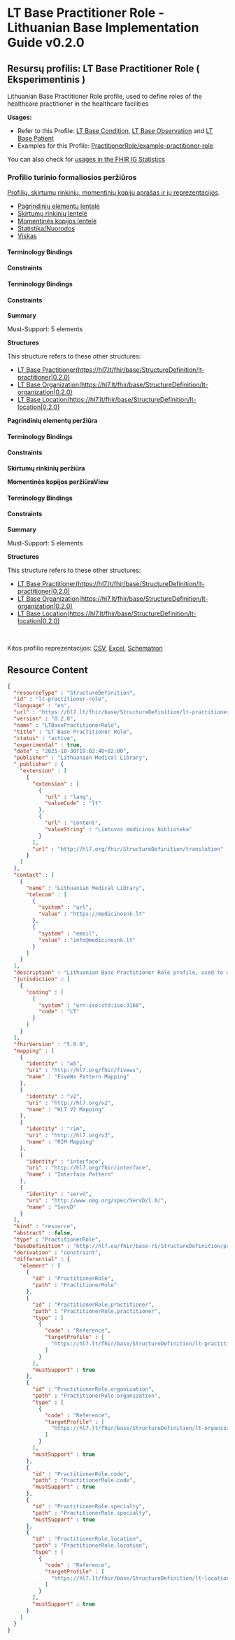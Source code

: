# LT Base Practitioner Role - Lithuanian Base Implementation Guide v0.2.0

## Resursų profilis: LT Base Practitioner Role ( Eksperimentinis ) 

 
Lithuanian Base Practitioner Role profile, used to define roles of the healthcare practitioner in the healthcare facilities 

**Usages:**

* Refer to this Profile: [LT Base Condition](StructureDefinition-lt-condition.md), [LT Base Observation](StructureDefinition-lt-observation.md) and [LT Base Patient](StructureDefinition-lt-patient.md)
* Examples for this Profile: [PractitionerRole/example-practitioner-role](PractitionerRole-example-practitioner-role.md)

You can also check for [usages in the FHIR IG Statistics](https://packages2.fhir.org/xig/lt.hl7.fhir.base|current/StructureDefinition/lt-practitioner-role)

### Profilio turinio formaliosios peržiūros

 [Profilių, skirtumų rinkinių, momentinių kopijų aprašas ir jų reprezentacijos](http://build.fhir.org/ig/FHIR/ig-guidance/readingIgs.html#structure-definitions). 

*  [Pagrindinių elementų lentelė](#tabs-key) 
*  [Skirtumų rinkinių lentelė](#tabs-diff) 
*  [Momentinės kopijos lentelė](#tabs-snap) 
*  [Statistika/Nuorodos](#tabs-summ) 
*  [Viskas](#tabs-all) 

#### Terminology Bindings

#### Constraints

#### Terminology Bindings

#### Constraints

**Summary**

Must-Support: 5 elements

**Structures**

This structure refers to these other structures:

* [LT Base Practitioner(https://hl7.lt/fhir/base/StructureDefinition/lt-practitioner|0.2.0)](StructureDefinition-lt-practitioner.md)
* [LT Base Organization(https://hl7.lt/fhir/base/StructureDefinition/lt-organization|0.2.0)](StructureDefinition-lt-organization.md)
* [LT Base Location(https://hl7.lt/fhir/base/StructureDefinition/lt-location|0.2.0)](StructureDefinition-lt-location.md)

 **Pagrindinių elementų peržiūra** 

#### Terminology Bindings

#### Constraints

 **Skirtumų rinkinių peržiūra** 

 **Momentinės kopijos peržiūraView** 

#### Terminology Bindings

#### Constraints

**Summary**

Must-Support: 5 elements

**Structures**

This structure refers to these other structures:

* [LT Base Practitioner(https://hl7.lt/fhir/base/StructureDefinition/lt-practitioner|0.2.0)](StructureDefinition-lt-practitioner.md)
* [LT Base Organization(https://hl7.lt/fhir/base/StructureDefinition/lt-organization|0.2.0)](StructureDefinition-lt-organization.md)
* [LT Base Location(https://hl7.lt/fhir/base/StructureDefinition/lt-location|0.2.0)](StructureDefinition-lt-location.md)

 

Kitos profilio reprezentacijos: [CSV](../StructureDefinition-lt-practitioner-role.csv), [Excel](../StructureDefinition-lt-practitioner-role.xlsx), [Schematron](../StructureDefinition-lt-practitioner-role.sch) 



## Resource Content

```json
{
  "resourceType" : "StructureDefinition",
  "id" : "lt-practitioner-role",
  "language" : "en",
  "url" : "https://hl7.lt/fhir/base/StructureDefinition/lt-practitioner-role",
  "version" : "0.2.0",
  "name" : "LTBasePractitionerRole",
  "title" : "LT Base Practitioner Role",
  "status" : "active",
  "experimental" : true,
  "date" : "2025-10-30T19:02:48+02:00",
  "publisher" : "Lithuanian Medical Library",
  "_publisher" : {
    "extension" : [
      {
        "extension" : [
          {
            "url" : "lang",
            "valueCode" : "lt"
          },
          {
            "url" : "content",
            "valueString" : "Lietuvos medicinos biblioteka"
          }
        ],
        "url" : "http://hl7.org/fhir/StructureDefinition/translation"
      }
    ]
  },
  "contact" : [
    {
      "name" : "Lithuanian Medical Library",
      "telecom" : [
        {
          "system" : "url",
          "value" : "https://medicinosnk.lt"
        },
        {
          "system" : "email",
          "value" : "info@medicinosnk.lt"
        }
      ]
    }
  ],
  "description" : "Lithuanian Base Practitioner Role profile, used to define roles of the healthcare practitioner in the healthcare facilities",
  "jurisdiction" : [
    {
      "coding" : [
        {
          "system" : "urn:iso:std:iso:3166",
          "code" : "LT"
        }
      ]
    }
  ],
  "fhirVersion" : "5.0.0",
  "mapping" : [
    {
      "identity" : "w5",
      "uri" : "http://hl7.org/fhir/fivews",
      "name" : "FiveWs Pattern Mapping"
    },
    {
      "identity" : "v2",
      "uri" : "http://hl7.org/v2",
      "name" : "HL7 V2 Mapping"
    },
    {
      "identity" : "rim",
      "uri" : "http://hl7.org/v3",
      "name" : "RIM Mapping"
    },
    {
      "identity" : "interface",
      "uri" : "http://hl7.org/fhir/interface",
      "name" : "Interface Pattern"
    },
    {
      "identity" : "servd",
      "uri" : "http://www.omg.org/spec/ServD/1.0/",
      "name" : "ServD"
    }
  ],
  "kind" : "resource",
  "abstract" : false,
  "type" : "PractitionerRole",
  "baseDefinition" : "http://hl7.eu/fhir/base-r5/StructureDefinition/practitionerRole-eu-core|0.1.0",
  "derivation" : "constraint",
  "differential" : {
    "element" : [
      {
        "id" : "PractitionerRole",
        "path" : "PractitionerRole"
      },
      {
        "id" : "PractitionerRole.practitioner",
        "path" : "PractitionerRole.practitioner",
        "type" : [
          {
            "code" : "Reference",
            "targetProfile" : [
              "https://hl7.lt/fhir/base/StructureDefinition/lt-practitioner|0.2.0"
            ]
          }
        ],
        "mustSupport" : true
      },
      {
        "id" : "PractitionerRole.organization",
        "path" : "PractitionerRole.organization",
        "type" : [
          {
            "code" : "Reference",
            "targetProfile" : [
              "https://hl7.lt/fhir/base/StructureDefinition/lt-organization|0.2.0"
            ]
          }
        ],
        "mustSupport" : true
      },
      {
        "id" : "PractitionerRole.code",
        "path" : "PractitionerRole.code",
        "mustSupport" : true
      },
      {
        "id" : "PractitionerRole.specialty",
        "path" : "PractitionerRole.specialty",
        "mustSupport" : true
      },
      {
        "id" : "PractitionerRole.location",
        "path" : "PractitionerRole.location",
        "type" : [
          {
            "code" : "Reference",
            "targetProfile" : [
              "https://hl7.lt/fhir/base/StructureDefinition/lt-location|0.2.0"
            ]
          }
        ],
        "mustSupport" : true
      }
    ]
  }
}

```
